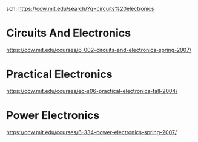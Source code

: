 sch: https://ocw.mit.edu/search/?q=circuits%20electronics

# Circuits And Electronics
https://ocw.mit.edu/courses/6-002-circuits-and-electronics-spring-2007/

# Practical Electronics
https://ocw.mit.edu/courses/ec-s06-practical-electronics-fall-2004/

# Power Electronics
https://ocw.mit.edu/courses/6-334-power-electronics-spring-2007/

# 
